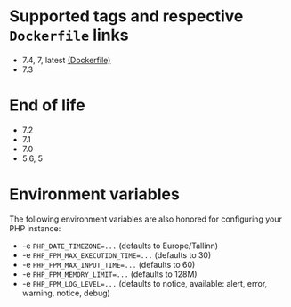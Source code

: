 # Supported tags and respective `Dockerfile` links

- 7.4, 7, latest [(Dockerfile)](https://github.com/modera/docker-php/tree/master/Dockerfile)
- 7.3

# End of life

- 7.2
- 7.1
- 7.0
- 5.6, 5

# Environment variables

The following environment variables are also honored for configuring your PHP instance:

- -e `PHP_DATE_TIMEZONE=...` (defaults to Europe/Tallinn)
- -e `PHP_FPM_MAX_EXECUTION_TIME=...` (defaults to 30)
- -e `PHP_FPM_MAX_INPUT_TIME=...` (defaults to 60)
- -e `PHP_FPM_MEMORY_LIMIT=...` (defaults to 128M)
- -e `PHP_FPM_LOG_LEVEL=...` (defaults to notice, available: alert, error, warning, notice, debug)
